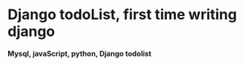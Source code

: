 <h1>Django todoList, first time writing django</h1>

**Mysql, javaScript, python, Django todolist**
